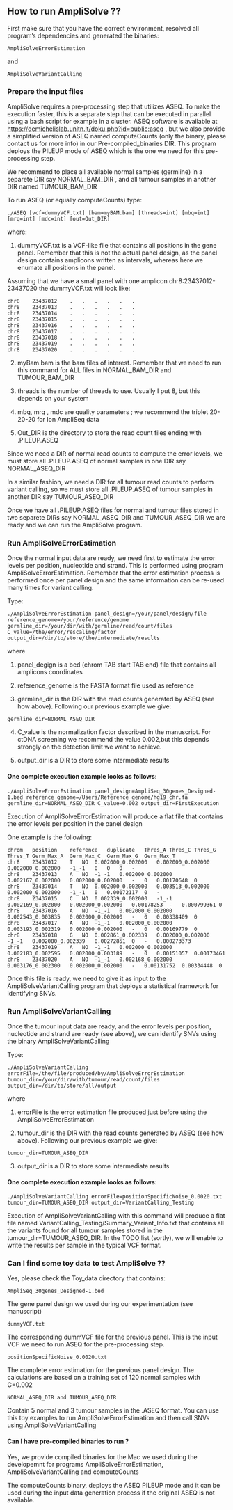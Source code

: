 ## How to run AmpliSolve ?? 

First make sure that you have the correct environment, resolved all program’s dependencies and generated the binaries: 

```
AmpliSolveErrorEstimation 
```
and 

```
AmpliSolveVariantCalling
```

### Prepare the input files

AmpliSolve requires a pre-processing step that utilizes ASEQ. To make the execution faster, this is a separate step that can be executed in parallel using a bash script for example in a cluster. ASEQ software is available at https://demichelislab.unitn.it/doku.php?id=public:aseq , but we also provide a simplified version of ASEQ named computeCounts (only the binary, please contact us for more info) in our Pre-compiled_binaries DIR. This program deploys the PILEUP mode of ASEQ which is the one we need for this pre-processing step. 

We recommend to place all available normal samples (germline) in a separete DIR say NORMAL_BAM_DIR , and all tumour samples in another DIR named TUMOUR_BAM_DIR 

To run ASEQ (or equally computeCounts) type: 

```
./ASEQ [vcf=dummyVCF.txt] [bam=myBAM.bam] [threads=int] [mbq=int] [mrq=int] [mdc=int] [out=Out_DIR]
```

where: 
1. dummyVCF.txt is a VCF-like file that contains all positions in the gene panel. Remember that this is not the actual panel design, as the panel design contains amplicons written as intervals, whereas here we enumate all positions in the panel. 

Assuming that we have a small panel with one amplicon chr8:23437012-23437020 the dummyVCF.txt will look like:

```
chr8	23437012	.	.	.	.	.	.
chr8	23437013	.	.	.	.	.	.
chr8	23437014	.	.	.	.	.	.
chr8	23437015	.	.	.	.	.	.
chr8	23437016	.	.	.	.	.	.
chr8	23437017	.	.	.	.	.	.
chr8	23437018	.	.	.	.	.	.
chr8	23437019	.	.	.	.	.	.
chr8	23437020	.	.	.	.	.	.
```
2. myBam.bam is the bam files of interest. Remember that we need to run this command for ALL files in NORMAL_BAM_DIR and TUMOUR_BAM_DIR 

3. threads is the number of threads to use. Usually I put 8, but this depends on your system

4. mbq, mrq , mdc are quality parameters ; we recommend the triplet 20-20-20 for Ion AmpliSeq data

5. Out_DIR is the directory to store the read count files ending with .PILEUP.ASEQ 

Since we need a DIR of normal read counts to compute the error levels, we must store all .PILEUP.ASEQ of normal samples in one DIR say NORMAL_ASEQ_DIR 

In a similar fashion, we need a DIR for all tumour read counts to perform variant calling, so we must store all .PILEUP.ASEQ of tumour samples in another DIR say TUMOUR_ASEQ_DIR 

Once we have all .PILEUP.ASEQ files for normal and tumour files stored in two separete DIRs say NORMAL_ASEQ_DIR and TUMOUR_ASEQ_DIR we are ready and we can run the AmpliSolve program. 


### Run AmpliSolveErrorEstimation

Once the normal input data are ready, we need first to estimate the error levels per position, nucleotide and strand. This is performed using program AmpliSolveErrorEstimation. Remember that the error estimation process is performed once per panel design and the same information can be re-used many times for variant calling.

Type:

```
./AmpliSolveErrorEstimation panel_design=/your/panel/design/file reference_genome=/your/reference/genome germline_dir=/your/dir/with/germline/read/count/files C_value=/the/error/rescaling/factor output_dir=/dir/to/store/the/intermediate/results

```
where

1. panel_degign is a bed (chrom TAB start TAB end) file that contains all amplicons coordinates 

2. reference_genome is the FASTA format file used as reference

3. germline_dir is the DIR with the read counts generated by ASEQ (see how above). Following our previous example we give:

```
germline_dir=NORMAL_ASEQ_DIR
```

4. C_value is the normalization factor described in the manuscript. For ctDNA screening we recommend the value 0.002,but this depends strongly on the detection limit we want to achieve.

5. output_dir is a DIR to store some intermediate results

#### One complete execution example looks as follows:

```
./AmpliSolveErrorEstimation panel_design=AmpliSeq_30genes_Designed-1.bed reference_genome=/Users/Reference_genome/hg19_chr.fa germline_dir=NORMAL_ASEQ_DIR C_value=0.002 output_dir=FirstExecution
```

Execution of AmpliSolveErrorEstimation will produce a flat file that contains the error levels per position in the panel design

One example is the following:
```
chrom	position	reference	duplicate	Thres_A	Thres_C	Thres_G	Thres_T	Germ_Max_A	Germ_Max_C	Germ_Max_G	Germ_Max_T
chr8	23437012	T	NO	0.002000_0.002000	0.002000_0.002000	0.002000_0.002000	-1_-1	0	0	0	-
chr8	23437013	A	NO	-1_-1	0.002000_0.002000	0.002167_0.002000	0.002000_0.002000	-	0	0.00170648	0
chr8	23437014	T	NO	0.002000_0.002000	0.003513_0.002000	0.002000_0.002000	-1_-1	0	0.00172117	0	-
chr8	23437015	C	NO	0.002339_0.002000	-1_-1	0.002169_0.002000	0.002000_0.002000	0.00178253	-	0.000799361	0
chr8	23437016	A	NO	-1_-1	0.002000_0.002000	0.002543_0.003835	0.002000_0.002000	-	0	0.00338409	0
chr8	23437017	A	NO	-1_-1	0.002000_0.002000	0.003193_0.002319	0.002000_0.002000	-	0	0.00169779	0
chr8	23437018	G	NO	0.002861_0.002339	0.002000_0.002000	-1_-1	0.002000_0.002339	0.00272851	0	-	0.000273373
chr8	23437019	A	NO	-1_-1	0.002000_0.002000	0.002183_0.002595	0.002000_0.003189	-	0	0.00151057	0.00173461
chr8	23437020	A	NO	-1_-1	0.002168_0.002000	0.003176_0.002300	0.002000_0.002000	-	0.00131752	0.00334448	0

```

Once this file is ready, we need to give it as input to the AmpliSolveVariantCalling program that deploys a statistical framework for identifying SNVs.

### Run AmpliSolveVariantCalling

Once the tumour input data are ready, and the error levels per position, nucleotide and strand are ready (see above), we can identify SNVs using the binary AmpliSolveVariantCalling

Type:

```
./AmpliSolveVariantCalling errorFile=/the/file/produced/by/AmpliSolveErrorEstimation tumour_dir=/your/dir/with/tumour/read/count/files output_dir=/dir/to/store/all/output
```
where

1. errorFile is the error estimation file produced just before using the AmpliSolveErrorEstimation

2. tumour_dir is the DIR with the read counts generated by ASEQ (see how above). Following our previous example we give:

```
tumour_dir=TUMOUR_ASEQ_DIR
```
3. output_dir is a DIR to store some intermediate results

#### One complete execution example looks as follows:

```
./AmpliSolveVariantCalling errorFile=positionSpecificNoise_0.0020.txt tumour_dir=TUMOUR_ASEQ_DIR output_dir=VariantCalling_Testing
```

Execution of AmpliSolveVariantCalling with this command will produce a flat file named VariantCalling_Testing/Summary_Variant_Info.txt that contains all the variants found for all tumour samples stored in the tumour_dir=TUMOUR_ASEQ_DIR. In the TODO list (sortly), we will enable to write the results per sample in the typical VCF format.

### Can I find some toy data to test AmpliSolve ??

Yes, please check the Toy_data directory that contains:

```
AmpliSeq_30genes_Designed-1.bed
```
The gene panel design we used during our experimentation (see manuscript)

```
dummyVCF.txt 
```
The corresponding dummVCF file for the previous panel. This is the input VCF we need to run ASEQ for the pre-processing step.


```
positionSpecificNoise_0.0020.txt
```
The complete error estimation for the previous panel design. The calculations are based on a training set of 120 normal samples with C=0.002

```
NORMAL_ASEQ_DIR and TUMOUR_ASEQ_DIR
```
Contain 5 normal and 3 tumour samples in the .ASEQ format. You can use this toy examples to run AmpliSolveErrorEstimation and then call SNVs using AmpliSolveVariantCalling

#### Can I have pre-compiled binaries to run ?

Yes, we provide compiled binaries for the Mac we used during the developemnt for programs AmpliSolveErrorEstimation, AmpliSolveVariantCalling and computeCounts

The computeCounts binary, deploys the ASEQ PILEUP mode and it can be used during the input data generation process if the original ASEQ is not available.
